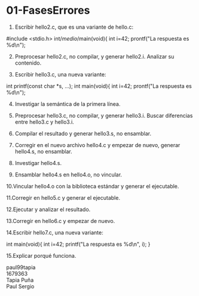 # 01-FasesErrores

1. Escribir hello2.c, que es una variante de hello.c:

#include <stdio.h>
int/*medio*/main(void){
int i=42;
 prontf("La respuesta es %d\n");
 
2. Preprocesar hello2.c, no compilar, y generar hello2.i. Analizar su
contenido.

3. Escribir hello3.c, una nueva variante:

int printf(const char *s, ...);
int main(void){
int i=42;
 prontf("La respuesta es %d\n");
 
4. Investigar la semántica de la primera línea.

5. Preprocesar hello3.c, no compilar, y generar hello3.i. Buscar diferencias
entre hello3.c y hello3.i.

6. Compilar el resultado y generar hello3.s, no ensamblar.

7. Corregir en el nuevo archivo hello4.c y empezar de nuevo, generar
hello4.s, no ensamblar.

8. Investigar hello4.s.

9. Ensamblar hello4.s en hello4.o, no vincular.

10.Vincular hello4.o con la biblioteca estándar y generar el ejecutable.

11.Corregir en hello5.c y generar el ejecutable.

12.Ejecutar y analizar el resultado.

13.Corregir en hello6.c y empezar de nuevo.

14.Escribir hello7.c, una nueva variante:

int main(void){
int i=42;
 printf("La respuesta es %d\n", i);
}

15.Explicar porqué funciona.

paul99tapia  
1679363  
Tapia Puña  
Paul Sergio  
